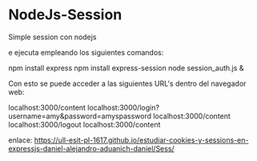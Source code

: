# NodeJs-Session
Simple session con nodejs


e ejecuta empleando los siguientes comandos:

npm install express
npm install express-session
node session_auth.js &

Con esto se puede acceder a las siguientes URL's dentro del navegador web:

localhost:3000/content
localhost:3000/login?username=amy&password=amyspassword
localhost:3000/content
localhost:3000/logout
localhost:3000/content


enlace: https://ull-esit-pl-1617.github.io/estudiar-cookies-y-sessions-en-expressjs-daniel-alejandro-aduanich-daniel/Sess/
